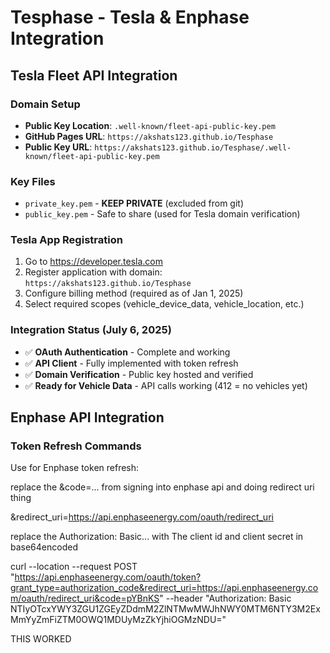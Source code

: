 # Tesphase - Tesla & Enphase Integration

## Tesla Fleet API Integration

### Domain Setup
- **Public Key Location**: `.well-known/fleet-api-public-key.pem`
- **GitHub Pages URL**: `https://akshats123.github.io/Tesphase`
- **Public Key URL**: `https://akshats123.github.io/Tesphase/.well-known/fleet-api-public-key.pem`

### Key Files
- `private_key.pem` - **KEEP PRIVATE** (excluded from git)
- `public_key.pem` - Safe to share (used for Tesla domain verification)

### Tesla App Registration
1. Go to https://developer.tesla.com
2. Register application with domain: `https://akshats123.github.io/Tesphase`
3. Configure billing method (required as of Jan 1, 2025)
4. Select required scopes (vehicle_device_data, vehicle_location, etc.)

### Integration Status (July 6, 2025)
- ✅ **OAuth Authentication** - Complete and working
- ✅ **API Client** - Fully implemented with token refresh
- ✅ **Domain Verification** - Public key hosted and verified
- ✅ **Ready for Vehicle Data** - API calls working (412 = no vehicles yet)

## Enphase API Integration

### Token Refresh Commands

Use for Enphase token refresh: 

replace the &code=... from signing into enphase api and doing redirect uri thing

&redirect_uri=https://api.enphaseenergy.com/oauth/redirect_uri

replace the Authorization: Basic... with The client id and client secret in base64encoded 

curl --location --request POST "https://api.enphaseenergy.com/oauth/token?grant_type=authorization_code&redirect_uri=https://api.enphaseenergy.com/oauth/redirect_uri&code=pYBnKS" --header "Authorization: Basic NTIyOTcxYWY3ZGU1ZGEyZDdmM2ZlNTMwMWJhNWY0MTM6NTY3M2ExMmYyZmFiZTM0OWQ1MDUyMzZkYjhiOGMzNDU="

THIS WORKED



